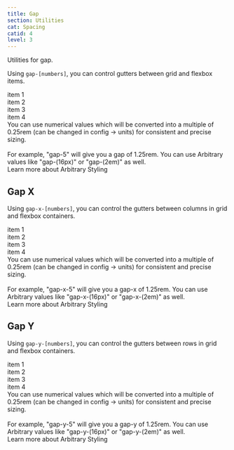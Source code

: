 ```yaml
---
title: Gap
section: Utilities
cat: Spacing
catid: 4
level: 3
---
```


Utilities for gap.

Using `gap-[numbers]`, you can control gutters between grid and flexbox items.

<utldemo utl="gap" :items="['4','8','12','16']" active="4">
    <div class="w-full h-35 p-relative d-flex a-items-center j-content-center" >
        <div class="target-demo grid cols-2 a-items-center j-content-center gap-3 bg-c-primary[30] rounded-sm" _="(> div) flex-shrink:0 text-a-center bg-c-primary px-2 py-1.5 rounded-sm text-c-white" i-sm:children-div="text-sm w-16" lg:children-div="text-lg w-32">
            <div>item 1</div>
            <div>item 2</div>
            <div>item 3</div>
            <div>item 4</div>
        </div>
    </div>
</utldemo>

<alert-box type="info">
  <span>
    You can use numerical values which will be converted into a multiple of 0.25rem (can be changed in config → units) for consistent and precise sizing. <br> <br> For example, <span class="text-c-blue font-code">"gap-5"</span> will give you a gap of 1.25rem.
  </span>
</alert-box>

<s-box color="green:-2">
  <span>
    You can use Arbitrary values like <span class="hl">"gap-(16px)"</span> or <span class="hl">"gap-(2em)"</span> as well. <br>
    <span class="text-sm text-w-400">Learn more about <nuxt-link to="/docs/guide/arbitrary-styling">Arbitrary Styling</nuxt-link></span>
  </span>
</s-box>

## Gap X

Using `gap-x-[numbers]`, you can control the gutters between columns in grid and flexbox containers.

<utldemo utl="gap-x" :items="['4','8','12','16']" active="4">
    <div class="w-full h-35 p-relative d-flex a-items-center j-content-center" >
        <div class="target-demo grid cols-2 a-items-center j-content-center gap-3 bg-c-blue[30] rounded-sm" _="(> div) flex-shrink:0 text-a-center bg-c-blue px-2 py-1.5 rounded-sm text-c-white" i-sm:children-div="text-sm w-16" lg:children-div="text-lg w-32">
            <div>item 1</div>
            <div>item 2</div>
            <div>item 3</div>
            <div>item 4</div>
        </div>
    </div>
</utldemo>

<alert-box type="info">
  <span>
    You can use numerical values which will be converted into a multiple of 0.25rem (can be changed in config → units) for consistent and precise sizing. <br> <br> For example, <span class="text-c-blue font-code">"gap-x-5"</span> will give you a gap-x of 1.25rem.
  </span>
</alert-box>

<s-box color="green:-2">
  <span>
    You can use Arbitrary values like <span class="hl">"gap-x-(16px)"</span> or <span class="hl">"gap-x-(2em)"</span> as well. <br>
    <span class="text-sm text-w-400">Learn more about <nuxt-link to="/docs/guide/arbitrary-styling">Arbitrary Styling</nuxt-link></span>
  </span>
</s-box>

## Gap Y

Using `gap-y-[numbers]`, you can control the gutters between rows in grid and flexbox containers.

<utldemo utl="gap-y" :items="['4','8','12','16']" active="4">
    <div class="w-full h-35 p-relative d-flex a-items-center j-content-center" >
        <div class="target-demo grid cols-2 a-items-center j-content-center gap-3 bg-c-orchid[30] rounded-sm" _="(> div) flex-shrink:0 text-a-center bg-c-orchid px-2 py-1.5 rounded-sm text-c-white" i-sm:children-div="text-sm w-16" lg:children-div="text-lg w-32">
            <div>item 1</div>
            <div>item 2</div>
            <div>item 3</div>
            <div>item 4</div>
        </div>
    </div>
</utldemo>

<alert-box type="info">
  <span>
    You can use numerical values which will be converted into a multiple of 0.25rem (can be changed in config → units) for consistent and precise sizing. <br> <br> For example, <span class="text-c-blue font-code">"gap-y-5"</span> will give you a gap-y of 1.25rem.
  </span>
</alert-box>

<s-box color="green:-2">
  <span>
    You can use Arbitrary values like <span class="hl">"gap-y-(16px)"</span> or <span class="hl">"gap-y-(2em)"</span> as well. <br>
    <span class="text-sm text-w-400">Learn more about <nuxt-link to="/docs/guide/arbitrary-styling">Arbitrary Styling</nuxt-link></span>
  </span>
</s-box>
